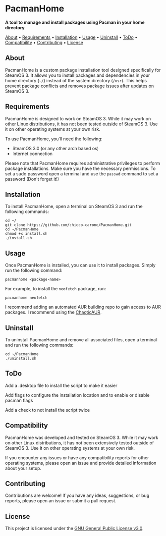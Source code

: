 <h1>PacmanHome</h1>

<p>
    <strong>A tool to manage and install packages using Pacman in your home directory</strong>
</p>

<p>
    <a href="#about">About</a> •
    <a href="#requirements">Requirements</a> •
    <a href="#installation">Installation</a> •
    <a href="#usage">Usage</a> •
    <a href="#uninstall">Uninstall</a> •
    <a href="#todo">ToDo</a> •
    <a href="#compatibility">Compatibility</a> •
    <a href="#contributing">Contributing</a> •
    <a href="#license">License</a>
</p>

<h2 id="about">About</h2>

<p>
    PacmanHome is a custom package installation tool designed specifically for SteamOS 3. It allows you to install packages and dependencies in your home directory (<code>~/</code>) instead of the system directory (<code>/usr</code>). This helps prevent package conflicts and removes package issues after updates on SteamOS 3.
</p>

<h2 id="requirements">Requirements</h2>

<p>
    PacmanHome is designed to work on SteamOS 3. While it may work on other Linux distributions, it has not been tested outside of SteamOS 3. Use it on other operating systems at your own risk.
</p>

<p>
    To use PacmanHome, you'll need the following:
</p>

<ul>
    <li>SteamOS 3.0 (or any other arch based os)</li>
    <li>Internet connection</li>
</ul>

<p>
    Please note that PacmanHome requires administrative privileges to perform package installations. Make sure you have the necessary permissions.
    To set a sudo password open a terminal and use the <code>passwd</code> command to set a password (Don't forget it!)
</p>

<h2 id="installation">Installation</h2>

<p>
    To install PacmanHome, open a terminal on SteamOS 3 and run the following commands:
</p>

<pre><code>cd ~/
git clone https://github.com/chicco-carone/PacmanHome.git
cd ~/PacmanHome
chmod +x install.sh
./install.sh</code></pre>

<h2 id="usage">Usage</h2>

<p>
    Once PacmanHome is installed, you can use it to install packages. Simply run the following command:
</p>

<pre><code>pacmanhome &lt;package-name&gt;</code></pre>

<p>
    For example, to install the <code>neofetch</code> package, run:
</p>

<pre><code>pacmanhome neofetch</code></pre>

<p>
I recommend adding an automated AUR building repo to gain access to AUR packages. I recommend using the <a href="https://aur.chaotic.cx/">ChaoticAUR</a>.
</p>



<h2 id="uninstall">Uninstall</h2>

<p>
    To uninstall PacmanHome and remove all associated files, open a terminal and run the following commands:
</p>

<pre><code>cd ~/PacmanHome
./uninstall.sh</code></pre>

<h2 id="todo">ToDo</h2>

<p>
    Add a .desktop file to install the script to make it easier
</p>

<p>
    Add flags to configure the installation location and to enable or disable pacman flags
</p>

<p>
    Add a check to not install the script twice
</p>

<h2 id="compatibility">Compatibility</h2>

<p>
    PacmanHome was developed and tested on SteamOS 3. While it may work on other Linux distributions, it has not been extensively tested outside of SteamOS 3. Use it on other operating systems at your own risk.
</p>

<p>
    If you encounter any issues or have any compatibility reports for other operating systems, please open an issue and provide detailed information about your setup.
</p>

<h2 id="contributing">Contributing</h2>

<p>
    Contributions are welcome! If you have any ideas, suggestions, or bug reports, please open an issue or submit a pull request.
</p>

<h2 id="license">License</h2>

<p>
    This project is licensed under the <a href="LICENSE">GNU General Public License v3.0</a>.
</p>
